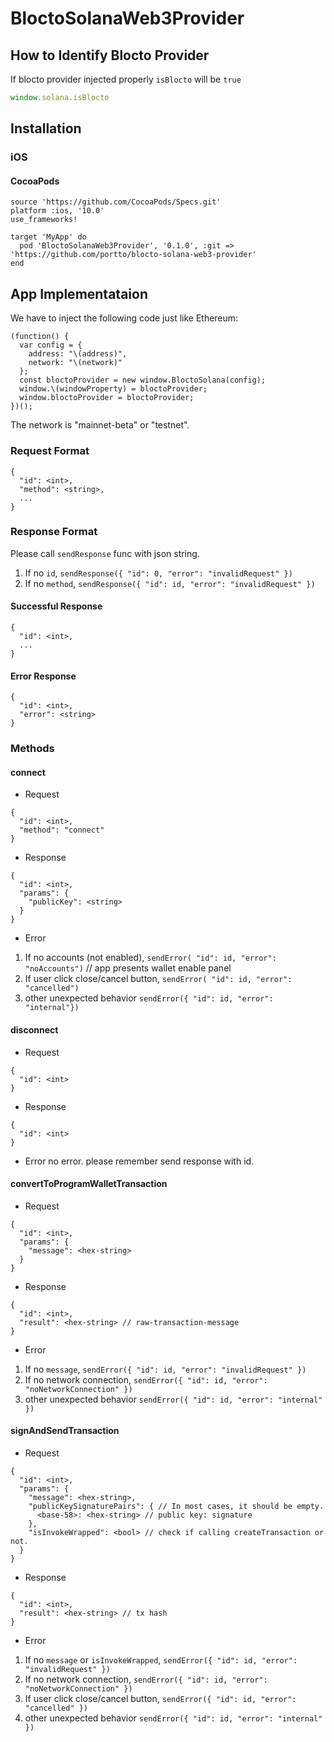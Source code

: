 # BloctoSolanaWeb3Provider

## How to Identify Blocto Provider

If blocto provider injected properly `isBlocto` will be `true`

```javascript
window.solana.isBlocto
```

## Installation

### iOS

#### CocoaPods
```
source 'https://github.com/CocoaPods/Specs.git'
platform :ios, '10.0'
use_frameworks!

target 'MyApp' do
  pod 'BloctoSolanaWeb3Provider', '0.1.0', :git => 'https://github.com/portto/blocto-solana-web3-provider'
end
```

## App Implementataion

We have to inject the following code just like Ethereum:
```
(function() {
  var config = {
    address: "\(address)",
    network: "\(network)"
  };
  const bloctoProvider = new window.BloctoSolana(config);
  window.\(windowProperty) = bloctoProvider;
  window.bloctoProvider = bloctoProvider;
})();
```

The network is "mainnet-beta" or "testnet".

### Request Format
```
{
  "id": <int>,
  "method": <string>,
  ...
}
```

### Response Format

Please call `sendResponse` func with json string.

1. If no `id`, `sendResponse({ "id": 0, "error": "invalidRequest" })`
2. If no `method`, `sendResponse({ "id": id, "error": "invalidRequest" })`

#### Successful Response
```
{
  "id": <int>,
  ...
}
```

#### Error Response
```
{
  "id": <int>,
  "error": <string>
}
```

### Methods

#### connect 
- Request
```
{
  "id": <int>,
  "method": "connect"
}
```
- Response
```
{
  "id": <int>,
  "params": {
    "publicKey": <string>
  }
}
```
- Error
1. If no accounts (not enabled), `sendError( "id": id, "error": "noAccounts")` // app presents wallet enable panel
2. If user click close/cancel button, `sendError( "id": id, "error": "cancelled")`
3. other unexpected behavior `sendError({ "id": id, "error": "internal"})`

#### disconnect
- Request
```
{
  "id": <int>
}
```
- Response
```
{
  "id": <int>
}
```
- Error
no error. please remember send response with id.

#### convertToProgramWalletTransaction
- Request
```
{
  "id": <int>,
  "params": {
    "message": <hex-string>
  }
}
```
- Response
```
{
  "id": <int>,
  "result": <hex-string> // raw-transaction-message
}
```
- Error
1. If no `message`, `sendError({ "id": id, "error": "invalidRequest" })`
2. If no network connection, `sendError({ "id": id, "error": "noNetworkConnection" })`
3. other unexpected behavior `sendError({ "id": id, "error": "internal" })`

#### signAndSendTransaction
- Request
```
{
  "id": <int>,
  "params": {
    "message": <hex-string>,
    "publicKeySignaturePairs": { // In most cases, it should be empty.
      <base-58>: <hex-string> // public key: signature
    },
    "isInvokeWrapped": <bool> // check if calling createTransaction or not.
  }
}
```
- Response
```
{
  "id": <int>,
  "result": <hex-string> // tx hash
}
```
- Error
1. If no `message` or `isInvokeWrapped`, `sendError({ "id": id, "error": "invalidRequest" })`
2. If no network connection, `sendError({ "id": id, "error": "noNetworkConnection" })`
3. If user click close/cancel button, `sendError({ "id": id, "error": "cancelled" })`
4. other unexpected behavior `sendError({ "id": id, "error": "internal" })`
